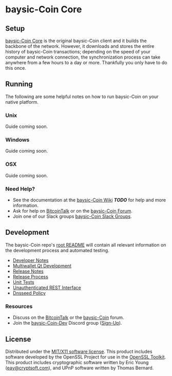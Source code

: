 baysic-Coin Core
=====================

Setup
---------------------
[baysic-Coin Core](https://github.com/baysic-Coin/bysc-Install) is the original baysic-Coin client and it builds the backbone of the network. However, it downloads and stores the entire history of baysic-Coin transactions; depending on the speed of your computer and network connection, the synchronization process can take anywhere from a few hours to a day or more. Thankfully you only have to do this once.

Running
---------------------
The following are some helpful notes on how to run baysic-Coin on your native platform.

### Unix

Guide coming soon. 

### Windows

 Guide coming soon. 

### OSX

Guide coming soon. 

### Need Help?

* See the documentation at the [baysic-Coin Wiki](https://en.bitcoin.it/wiki/Main_Page) ***TODO***
for help and more information.
* Ask for help on [BitcoinTalk](https://bitcointalk.org/index.php?topic=1262920.0) or on the [baysic-Coin Forum](http://forum.baysic-Coin.org/).
* Join one of our Slack groups [baysic-Coin Slack Groups](https://baysic-Coin.org/slack-logins/).

Development
---------------------
The baysic-Coin repo's [root README](https://github.com/baysic-Coin/baysicCoin/blob/master/README.md) will contain all relevant information on the development process and automated testing.

- [Developer Notes](developer-notes.md)
- [Multiwallet Qt Development](multiwallet-qt.md)
- [Release Notes](release-notes.md)
- [Release Process](release-process.md)
- [Unit Tests](unit-tests.md)
- [Unauthenticated REST Interface](REST-interface.md)
- [Dnsseed Policy](dnsseed-policy.md)

### Resources

* Discuss on the [BitcoinTalk]() or the [baysic-Coin]() forum.
* Join the [baysic-Coin-Dev]() Discord group ([Sign-Up]()).


License
---------------------
Distributed under the [MIT/X11 software license](http://www.opensource.org/licenses/mit-license.php).
This product includes software developed by the OpenSSL Project for use in the [OpenSSL Toolkit](https://www.openssl.org/). This product includes
cryptographic software written by Eric Young ([eay@cryptsoft.com](mailto:eay@cryptsoft.com)), and UPnP software written by Thomas Bernard.
